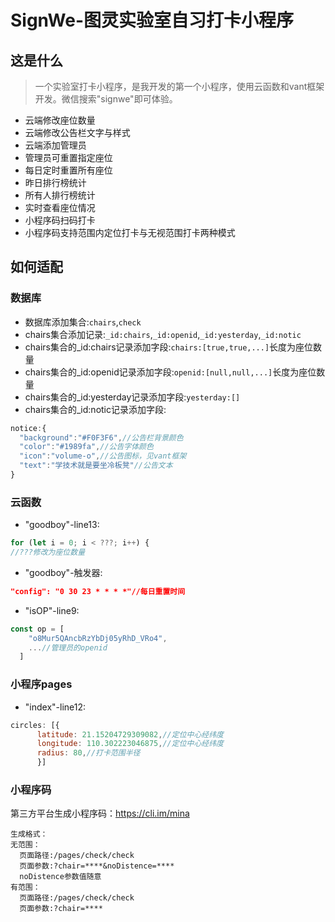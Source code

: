 # SignWe-图灵实验室自习打卡小程序
## 这是什么
> 一个实验室打卡小程序，是我开发的第一个小程序，使用云函数和vant框架开发。微信搜索"signwe"即可体验。
- 云端修改座位数量
- 云端修改公告栏文字与样式
- 云端添加管理员
- 管理员可重置指定座位
- 每日定时重置所有座位
- 昨日排行榜统计
- 所有人排行榜统计
- 实时查看座位情况
- 小程序码扫码打卡
- 小程序码支持范围内定位打卡与无视范围打卡两种模式

## 如何适配
### 数据库
- 数据库添加集合:```chairs```,```check```
- chairs集合添加记录:```_id:chairs```,```_id:openid```,```_id:yesterday```,```_id:notic```
- chairs集合的_id:chairs记录添加字段:```chairs:[true,true,...]```长度为座位数量
- chairs集合的_id:openid记录添加字段:```openid:[null,null,...]```长度为座位数量
- chairs集合的_id:yesterday记录添加字段:```yesterday:[]```
- chairs集合的_id:notic记录添加字段:
```javascript
notice:{
  "background":"#F0F3F6",//公告栏背景颜色
  "color":"#1989fa",//公告字体颜色
  "icon":"volume-o",//公告图标，见vant框架
  "text":"学技术就是要坐冷板凳"//公告文本
}
```

### 云函数
- "goodboy"-line13:
```javascript
for (let i = 0; i < ???; i++) {
//???修改为座位数量
```
- "goodboy"-触发器:
```json
"config": "0 30 23 * * * *"//每日重置时间
```
- "isOP"-line9:
```javascript
const op = [
    "o8Mur5QAncbRzYbDj05yRhD_VRo4",
    ...//管理员的openid
  ]
```
### 小程序pages
- "index"-line12:
```javascript
circles: [{
      latitude: 21.15204729309082,//定位中心经纬度
      longitude: 110.302223046875,//定位中心经纬度
      radius: 80,//打卡范围半径
      }]
```
### 小程序码
第三方平台生成小程序码：https://cli.im/mina
```
生成格式：
无范围：
  页面路径:/pages/check/check
  页面参数:?chair=****&noDistence=****
  noDistence参数值随意
有范围：
  页面路径:/pages/check/check
  页面参数:?chair=****
```

